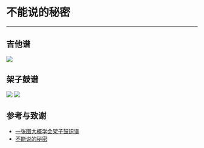 # 不能说的秘密

---

## 吉他谱

![](https://cdn.jsdelivr.net/gh/linyuxuanlin/Wiki-media/img/20200215141455.png)

## 架子鼓谱

![](https://cdn.jsdelivr.net/gh/linyuxuanlin/Wiki-media/img/20200215141644.png)
![](https://cdn.jsdelivr.net/gh/linyuxuanlin/Wiki-media/img/20200215141727.png)

## 参考与致谢
* [一张图大概学会架子鼓识谱](https://zhuanlan.zhihu.com/p/37721158)
* [不能说的秘密](https://yoopu.me/view/BXjRgMXY#c=false&e=false&n=false&s=false&i=ukulele&k=0)
